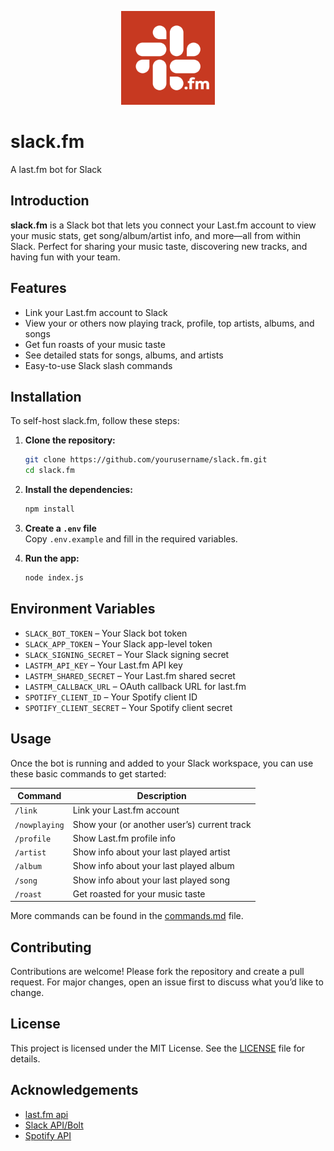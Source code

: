 
<p align="center">
    <img src="assets/slackfm.png" alt="slack.fm logo" width="150"/>
</p>

# slack.fm

A last.fm bot for Slack

## Introduction

**slack.fm** is a Slack bot that lets you connect your Last.fm account to view your music stats, get song/album/artist info, and more—all from within Slack. Perfect for sharing your music taste, discovering new tracks, and having fun with your team.

## Features

- Link your Last.fm account to Slack
- View your or others now playing track, profile, top artists, albums, and songs
- Get fun roasts of your music taste
- See detailed stats for songs, albums, and artists
- Easy-to-use Slack slash commands

## Installation

To self-host slack.fm, follow these steps:

1. **Clone the repository:**

    ```bash
    git clone https://github.com/yourusername/slack.fm.git
    cd slack.fm
    ```

2. **Install the dependencies:**

    ```bash
    npm install
    ```

3. **Create a `.env` file**  
   Copy `.env.example` and fill in the required variables.

4. **Run the app:**

    ```bash
    node index.js
    ```

## Environment Variables

- `SLACK_BOT_TOKEN` – Your Slack bot token
- `SLACK_APP_TOKEN` – Your Slack app-level token
- `SLACK_SIGNING_SECRET` – Your Slack signing secret
- `LASTFM_API_KEY` – Your Last.fm API key
- `LASTFM_SHARED_SECRET` – Your Last.fm shared secret
- `LASTFM_CALLBACK_URL` – OAuth callback URL for last.fm
- `SPOTIFY_CLIENT_ID` – Your Spotify client ID
- `SPOTIFY_CLIENT_SECRET` – Your Spotify client secret

## Usage

Once the bot is running and added to your Slack workspace, you can use these basic commands to get started:

| Command         | Description                                 |
|-----------------|---------------------------------------------|
| `/link`         | Link your Last.fm account                   |
| `/nowplaying`   | Show your (or another user’s) current track |
| `/profile`      | Show Last.fm profile info                   |
| `/artist`       | Show info about your last played artist     |
| `/album`        | Show info about your last played album      |
| `/song`         | Show info about your last played song       |
| `/roast`        | Get roasted for your music taste            |

More commands can be found in the [commands.md](commands.md) file.

## Contributing

Contributions are welcome! Please fork the repository and create a pull request. For major changes, open an issue first to discuss what you’d like to change.

## License

This project is licensed under the MIT License. See the [LICENSE](LICENSE) file for details.

## Acknowledgements

- [last.fm api](https://www.last.fm/api)
- [Slack API/Bolt](https://api.slack.com/bolt)
- [Spotify API](https://developer.spotify.com/documentation/web-api/)
